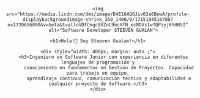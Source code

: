<div style="text-align: center;">

    <img src="https://media.licdn.com/dms/image/D4E16AQGJiv02e6BowA/profile-displaybackgroundimage-shrink_350_1400/0/1715104516708?e=1720656000&v=beta&t=allnVDfCmgc8XZoC9mcXfN_ecNDVs1w7QPzyjKhHB5I"
        alt="Software Developer STEEVEN GUALAN">

    <h1>Hola!👋 Soy Steeven Gualan!</h1>

    <div style="width: 400px; margin: auto ;">
        <h3>Ingeniero en Software Junior con experiencia en diferentes lenguajes de programación y
            conocimiento en fundamentos en Gestión de Proyectos. Capacidad para trabajo en equipo,
            aprendizaje continuo, comunicación técnica y adaptabilidad a cualquier proyecto de Software.</h3>
    </div>


</div>



<!--

Here are some ideas to get you started:

- 🔭 I’m currently working on ...
- 🌱 I’m currently learning ...
- 👯 I’m looking to collaborate on ...
- 🤔 I’m looking for help with ...
- 💬 Ask me about ...
- 📫 How to reach me: ...
- 😄 Pronouns: ...
- ⚡ Fun fact: ...
-->
